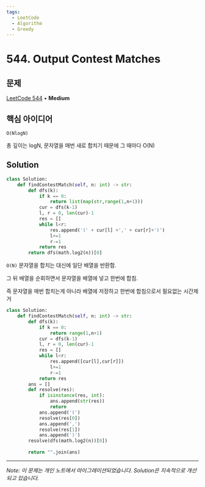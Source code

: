 ```yaml
---
tags:
  - LeetCode
  - Algorithm
  - Greedy
---
```


# 544. Output Contest Matches

## 문제

[LeetCode 544](https://leetcode.com/problems/output-contest-matches/) • **Medium**

## 핵심 아이디어

`O(NlogN)`

총 깊이는 logN, 문자열을 매번 새로 합치기 때문에 그 때마다 O(N)

## Solution

```python
class Solution:
    def findContestMatch(self, n: int) -> str:
        def dfs(k):
            if k == 0:
                return list(map(str,range(1,n+1)))
            cur = dfs(k-1)
            l, r = 0, len(cur)-1
            res = []
            while l<r:
                res.append('(' + cur[l] +',' + cur[r]+')')
                l+=1
                r-=1
            return res
        return dfs(math.log2(n))[0]
```

`O(N)` 문자열을 합치는 대신에 일단 배열을 반환함.

그 뒤 배열을 순회하면서 문자열을 배열에 넣고 한번에 합침.

즉 문자열을 매번 합치는게 아니라 배열에 저장하고 한번에 합침으로서 필요없는 시간제거

```python
class Solution:
    def findContestMatch(self, n: int) -> str:
        def dfs(k):
            if k == 0:
                return range(1,n+1)
            cur = dfs(k-1)
            l, r = 0, len(cur)-1
            res = []
            while l<r:
                res.append([cur[l],cur[r]])
                l+=1
                r-=1
            return res
        ans = []
        def resolve(res):
            if isinstance(res, int):
                ans.append(str(res))
                return
            ans.append('(')
            resolve(res[0])
            ans.append(',')
            resolve(res[1])
            ans.append(')')
        resolve(dfs(math.log2(n))[0])
        
        return "".join(ans)
```

---

*Note: 이 문제는 개인 노트에서 마이그레이션되었습니다. Solution은 지속적으로 개선되고 있습니다.*
